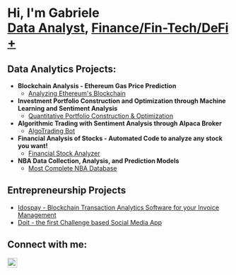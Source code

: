 <h1>Hi, I'm Gabriele <br/><a href="https://github.com/gabrielmountains">Data Analyst</a>, <a href="https://www.linkedin.com/in/montigabriele/">Finance/Fin-Tech/DeFi +</a>

<h2>Data Analytics Projects:</h2>

- <b>Blockchain Analysis - Ethereum Gas Price Prediction</b>
  - [Analyzing Ethereum's Blockchain](https://github.com/joshmadakor1/Algorithms-Practice)
- <b>Investment Portfolio Construction and Optimization through Machine Learning and Sentiment Analysis</b>
  - [Quantitative Portfolio Construction & Optimization](https://github.com/joshmadakor1/4chan-Image-Analysis-Middleware-C964)
- <b>Algorithmic Trading with Sentiment Analysis through Alpaca Broker</b>
  - [AlgoTrading Bot](https://github.com/joshmadakor1/Sentinel-Lab)
- <b>Financial Analysis of Stocks - Automated Code to analyze any stock you want!</b>
  - [Financial Stock Analyzer](https://github.com/joshmadakor1/EncrypterPOC)
- <b>NBA Data Collection, Analysis, and Prediction Models</b>
  - [Most Complete NBA Database](https://github.com/joshmadakor1/Package-Delivery-Pathfinding-Algorithm)

<h2>Entrepreneurship Projects</h2>

- [Idospay - Blockchain Transaction Analytics Software for your Invoice Management](https://idospay.com/en/)
- [Doit - the first Challenge based Social Media App](https://tobeadded.com)

<h2>Connect with me:</h2>

[<img align="left" alt="GabrieleMonti | LinkedIn" width="22px" src="https://cdn.jsdelivr.net/npm/simple-icons@v3/icons/linkedin.svg" />][linkedin]

[linkedin]: https://www.linkedin.com/in/montigabriele/

<!--
**joshmadakor1/joshmadakor1** is a ✨ _special_ ✨ repository because its `README.md` (this file) appears on your GitHub profile.

Here are some ideas to get you started:

- 🔭 I’m currently working on ...
- 🌱 I’m currently learning ...
- 👯 I’m looking to collaborate on ...
- 🤔 I’m looking for help with ...
- 💬 Ask me about ...
- 📫 How to reach me: ...
- 😄 Pronouns: ...
- ⚡ Fun fact: ...
-->
